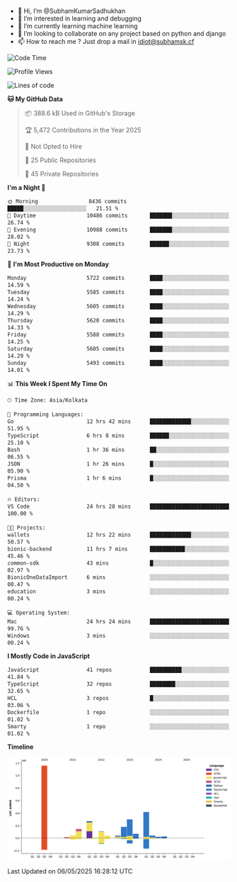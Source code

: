 - 👋 Hi, I’m @SubhamKumarSadhukhan
- 👀 I’m interested in learning and debugging
- 🌱 I’m currently learning machine learning
- 💞️ I’m looking to collaborate on any project based on python and django
- 📫 How to reach me ?
      Just drop a mail in idiot@subhamsk.cf

<!---
SubhamKumarSadhukhan/SubhamKumarSadhukhan is a ✨ special ✨ repository because its `README.md` (this file) appears on your GitHub profile.
You can click the Preview link to take a look at your changes.
--->


<!--START_SECTION:waka-->
![Code Time](http://img.shields.io/badge/Code%20Time-2%2C875%20hrs%202%20mins-blue)

![Profile Views](http://img.shields.io/badge/Profile%20Views-0-blue)

![Lines of code](https://img.shields.io/badge/From%20Hello%20World%20I%27ve%20Written-2.9%20million%20lines%20of%20code-blue)

**🐱 My GitHub Data** 

> 📦 388.6 kB Used in GitHub's Storage 
 > 
> 🏆 5,472 Contributions in the Year 2025
 > 
> 🚫 Not Opted to Hire
 > 
> 📜 25 Public Repositories 
 > 
> 🔑 45 Private Repositories 
 > 
**I'm a Night 🦉** 

```text
🌞 Morning                8436 commits        █████░░░░░░░░░░░░░░░░░░░░   21.51 % 
🌆 Daytime                10486 commits       ███████░░░░░░░░░░░░░░░░░░   26.74 % 
🌃 Evening                10988 commits       ███████░░░░░░░░░░░░░░░░░░   28.02 % 
🌙 Night                  9308 commits        ██████░░░░░░░░░░░░░░░░░░░   23.73 % 
```
📅 **I'm Most Productive on Monday** 

```text
Monday                   5722 commits        ████░░░░░░░░░░░░░░░░░░░░░   14.59 % 
Tuesday                  5585 commits        ████░░░░░░░░░░░░░░░░░░░░░   14.24 % 
Wednesday                5605 commits        ████░░░░░░░░░░░░░░░░░░░░░   14.29 % 
Thursday                 5620 commits        ████░░░░░░░░░░░░░░░░░░░░░   14.33 % 
Friday                   5588 commits        ████░░░░░░░░░░░░░░░░░░░░░   14.25 % 
Saturday                 5605 commits        ████░░░░░░░░░░░░░░░░░░░░░   14.29 % 
Sunday                   5493 commits        ████░░░░░░░░░░░░░░░░░░░░░   14.01 % 
```


📊 **This Week I Spent My Time On** 

```text
🕑︎ Time Zone: Asia/Kolkata

💬 Programming Languages: 
Go                       12 hrs 42 mins      █████████████░░░░░░░░░░░░   51.95 % 
TypeScript               6 hrs 8 mins        ██████░░░░░░░░░░░░░░░░░░░   25.10 % 
Bash                     1 hr 36 mins        ██░░░░░░░░░░░░░░░░░░░░░░░   06.55 % 
JSON                     1 hr 26 mins        █░░░░░░░░░░░░░░░░░░░░░░░░   05.90 % 
Prisma                   1 hr 6 mins         █░░░░░░░░░░░░░░░░░░░░░░░░   04.50 % 

🔥 Editors: 
VS Code                  24 hrs 28 mins      █████████████████████████   100.00 % 

🐱‍💻 Projects: 
wallets                  12 hrs 22 mins      █████████████░░░░░░░░░░░░   50.57 % 
bionic-backend           11 hrs 7 mins       ███████████░░░░░░░░░░░░░░   45.46 % 
common-sdk               43 mins             █░░░░░░░░░░░░░░░░░░░░░░░░   02.97 % 
BionicOneDataImport      6 mins              ░░░░░░░░░░░░░░░░░░░░░░░░░   00.47 % 
education                3 mins              ░░░░░░░░░░░░░░░░░░░░░░░░░   00.24 % 

💻 Operating System: 
Mac                      24 hrs 24 mins      █████████████████████████   99.76 % 
Windows                  3 mins              ░░░░░░░░░░░░░░░░░░░░░░░░░   00.24 % 
```

**I Mostly Code in JavaScript** 

```text
JavaScript               41 repos            ██████████░░░░░░░░░░░░░░░   41.84 % 
TypeScript               32 repos            ████████░░░░░░░░░░░░░░░░░   32.65 % 
HCL                      3 repos             █░░░░░░░░░░░░░░░░░░░░░░░░   03.06 % 
Dockerfile               1 repo              ░░░░░░░░░░░░░░░░░░░░░░░░░   01.02 % 
Smarty                   1 repo              ░░░░░░░░░░░░░░░░░░░░░░░░░   01.02 % 
```



**Timeline**

![Lines of Code chart](https://raw.githubusercontent.com/SubhamKumarSadhukhan/SubhamKumarSadhukhan/main/assets/bar_graph.png)


 Last Updated on 06/05/2025 16:28:12 UTC
<!--END_SECTION:waka-->
